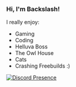 ### Hi, I'm Backslash! 
I really enjoy:

+ Gaming
+ Coding
+ Helluva Boss
+ The Owl House
+ Cats
+ Crashing Freebuilds :)

[![Discord Presence](https://lanyard.cnrad.dev/api/913622894603538432)](https://discord.com/users/913622894603538432)
